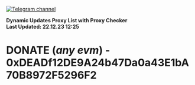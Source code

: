 [![Telegram channel](https://img.shields.io/endpoint?url=https://runkit.io/damiankrawczyk/telegram-badge/branches/master?url=https://t.me/n4z4v0d)](https://t.me/n4z4v0d) 

**Dynamic Updates Proxy List with Proxy Checker**  
**Last Updated: 22.12.23 12:25**

# DONATE (_any evm_) - 0xDEADf12DE9A24b47Da0a43E1bA70B8972F5296F2
